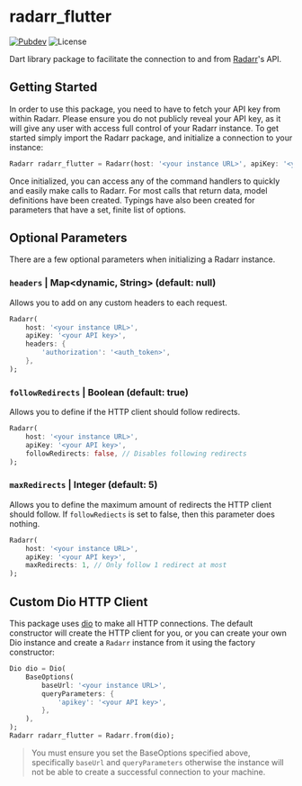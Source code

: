 # radarr_flutter

[![Pubdev][pubdev-shield]][pubdev]
![License][license-shield]

Dart library package to facilitate the connection to and from [Radarr](https://radarr_flutter.video)'s API.

## Getting Started

In order to use this package, you need to have to fetch your API key from within Radarr. Please ensure you do not publicly reveal your API key, as it will give any user with access full control of your Radarr instance. To get started simply import the Radarr package, and initialize a connection to your instance:

```dart
Radarr radarr_flutter = Radarr(host: '<your instance URL>', apiKey: '<your API key>');
```

Once initialized, you can access any of the command handlers to quickly and easily make calls to Radarr. For most calls that return data, model definitions have been created. Typings have also been created for parameters that have a set, finite list of options.

## Optional Parameters

There are a few optional parameters when initializing a Radarr instance.

### `headers` | Map<dynamic, String> (default: null)

Allows you to add on any custom headers to each request.

```dart
Radarr(
    host: '<your instance URL>',
    apiKey: '<your API key>',
    headers: {
        'authorization': '<auth_token>',
    },
);
```

### `followRedirects` | Boolean (default: true)

Allows you to define if the HTTP client should follow redirects.

```dart
Radarr(
    host: '<your instance URL>',
    apiKey: '<your API key>',
    followRedirects: false, // Disables following redirects
);
```

### `maxRedirects` | Integer (default: 5)

Allows you to define the maximum amount of redirects the HTTP client should follow. If `followRediects` is set to false, then this parameter does nothing.

```dart
Radarr(
    host: '<your instance URL>',
    apiKey: '<your API key>',
    maxRedirects: 1, // Only follow 1 redirect at most
);
```

## Custom Dio HTTP Client

This package uses [dio](https://pub.dev/packages/dio) to make all HTTP connections. The default constructor will create the HTTP client for you, or you can create your own Dio instance and create a `Radarr` instance from it using the factory constructor:

```dart
Dio dio = Dio(
    BaseOptions(
        baseUrl: '<your instance URL>',
        queryParameters: {
            'apikey': '<your API key>',
        },
    ),
);
Radarr radarr_flutter = Radarr.from(dio);
```

> You must ensure you set the BaseOptions specified above, specifically `baseUrl` and `queryParameters` otherwise the instance will not be able to create a successful connection to your machine.

[license-shield]: https://img.shields.io/github/license/CometTools/Dart-Packages?style=for-the-badge
[pubdev]: https://pub.dev/packages/radarr_flutter/
[pubdev-shield]: https://img.shields.io/pub/v/radarr_flutter.svg?style=for-the-badge
